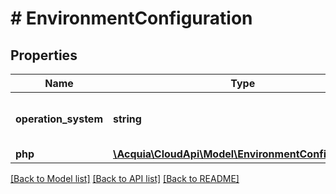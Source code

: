 # # EnvironmentConfiguration

## Properties

Name | Type | Description | Notes
------------ | ------------- | ------------- | -------------
**operation_system** | **string** | The environment operation system. | [optional]
**php** | [**\Acquia\CloudApi\Model\EnvironmentConfigurations**](EnvironmentConfigurations.md) |  | [optional]

[[Back to Model list]](../../README.md#models) [[Back to API list]](../../README.md#endpoints) [[Back to README]](../../README.md)
